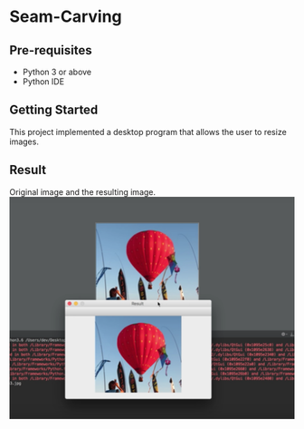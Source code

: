 Seam-Carving
===================================

Pre-requisites
--------------

- Python 3 or above
- Python IDE


Getting Started
---------------

This project implemented a desktop program that allows the user to resize images.



Result
-------
Original image and the resulting image.
![alt text](https://github.com/fengyuwu/Seam-Carving/blob/master/1.png) 
